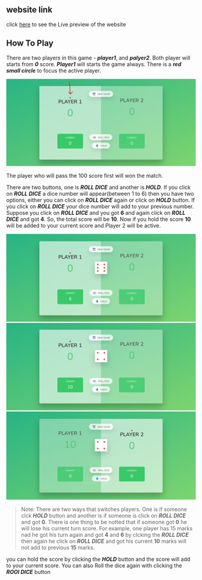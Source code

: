 ## website link
click [here](https://sumanislam.github.io/pig-game/) to see the Live preview of the website

## How To Play
There are two players in this game - **_player1_**, and **_palyer2_**. Both player will starts from **_0_** score. **_Player1_** will starts the game always. There is a **_red small circle_** to focus the active player.

<img src="/readmeimage/1.png"/>

<p>The player who will pass the 100 score first will won the match.</p>

There are two buttons, one is **_ROLL DICE_** and another is **_HOLD_**. If you click on **_ROLL DICE_** a dice number will appear(between 1 to 6) then you have two options, either you can  click on **_ROLL DICE_** again or click on **_HOLD_** button. If you click on **_ROLL DICE_** your dice number will add to your previous number. Suppose you click on **_ROLL DICE_** and you got **6** and again click on **_ROLL DICE_** and got **4**. So, the total score will be **10**. Now if you hold the score **10** will be added to your current score and Player 2 will be active.

<img src="/readmeimage/2.png">
<img src="readmeimage/3.png">
<img src="readmeimage/4.png">

>Note: There are two ways that switches players. One is if someone clck **_HOLD_** button and another is if someone is click on **_ROLL DICE_** and got **0**. There is one thing to be notted that if someone got **0** he will lose his current turn score. For example, one player has 15 marks nad he got his turn again and got **4** and **6** by clcking the **_ROLL DICE_** then again he click on **_ROLL DICE_** and got his current **10** marks will not add to previous **15** marks.







you can hold the score by clicking the **_HOLD_** button and the score will add to your current score. You can also Roll the dice again with clicking the **_ROOl DICE_** button<p>
